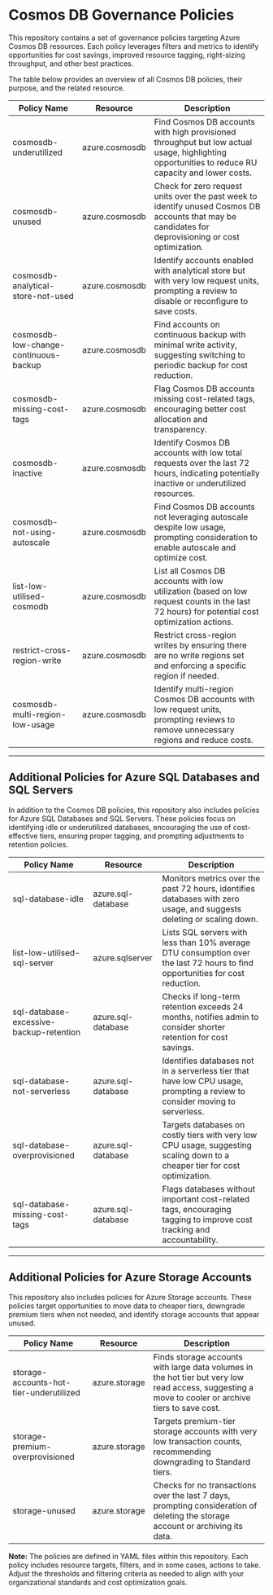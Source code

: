 # Cosmos DB Governance Policies

This repository contains a set of governance policies targeting Azure Cosmos DB resources. Each policy leverages filters and metrics to identify opportunities for cost savings, improved resource tagging, right-sizing throughput, and other best practices.

The table below provides an overview of all Cosmos DB policies, their purpose, and the related resource.

| Policy Name                          | Resource          | Description                                                                                                                                              |
|--------------------------------------|-------------------|----------------------------------------------------------------------------------------------------------------------------------------------------------|
| cosmosdb-underutilized               | azure.cosmosdb    | Find Cosmos DB accounts with high provisioned throughput but low actual usage, highlighting opportunities to reduce RU capacity and lower costs.         |
| cosmosdb-unused                      | azure.cosmosdb    | Check for zero request units over the past week to identify unused Cosmos DB accounts that may be candidates for deprovisioning or cost optimization.     |
| cosmosdb-analytical-store-not-used   | azure.cosmosdb    | Identify accounts enabled with analytical store but with very low request units, prompting a review to disable or reconfigure to save costs.             |
| cosmosdb-low-change-continuous-backup| azure.cosmosdb    | Find accounts on continuous backup with minimal write activity, suggesting switching to periodic backup for cost reduction.                              |
| cosmosdb-missing-cost-tags           | azure.cosmosdb    | Flag Cosmos DB accounts missing cost-related tags, encouraging better cost allocation and transparency.                                                  |
| cosmosdb-inactive                    | azure.cosmosdb    | Identify Cosmos DB accounts with low total requests over the last 72 hours, indicating potentially inactive or underutilized resources.                  |
| cosmosdb-not-using-autoscale         | azure.cosmosdb    | Find Cosmos DB accounts not leveraging autoscale despite low usage, prompting consideration to enable autoscale and optimize cost.                       |
| list-low-utilised-cosmodb            | azure.cosmosdb    | List all Cosmos DB accounts with low utilization (based on low request counts in the last 72 hours) for potential cost optimization actions.              |
| restrict-cross-region-write          | azure.cosmosdb    | Restrict cross-region writes by ensuring there are no write regions set and enforcing a specific region if needed.                                       |
| cosmosdb-multi-region-low-usage      | azure.cosmosdb    | Identify multi-region Cosmos DB accounts with low request units, prompting reviews to remove unnecessary regions and reduce costs.                       |

---

## Additional Policies for Azure SQL Databases and SQL Servers

In addition to the Cosmos DB policies, this repository also includes policies for Azure SQL Databases and SQL Servers. These policies focus on identifying idle or underutilized databases, encouraging the use of cost-effective tiers, ensuring proper tagging, and prompting adjustments to retention policies.

| Policy Name                             | Resource            | Description                                                                                                                   |
|-----------------------------------------|---------------------|-------------------------------------------------------------------------------------------------------------------------------|
| sql-database-idle                       | azure.sql-database  | Monitors metrics over the past 72 hours, identifies databases with zero usage, and suggests deleting or scaling down.         |
| list-low-utilised-sql-server            | azure.sqlserver     | Lists SQL servers with less than 10% average DTU consumption over the last 72 hours to find opportunities for cost reduction.  |
| sql-database-excessive-backup-retention | azure.sql-database  | Checks if long-term retention exceeds 24 months, notifies admin to consider shorter retention for cost savings.               |
| sql-database-not-serverless             | azure.sql-database  | Identifies databases not in a serverless tier that have low CPU usage, prompting a review to consider moving to serverless.    |
| sql-database-overprovisioned            | azure.sql-database  | Targets databases on costly tiers with very low CPU usage, suggesting scaling down to a cheaper tier for cost optimization.    |
| sql-database-missing-cost-tags          | azure.sql-database  | Flags databases without important cost-related tags, encouraging tagging to improve cost tracking and accountability.         |

---

## Additional Policies for Azure Storage Accounts

This repository also includes policies for Azure Storage accounts. These policies target opportunities to move data to cheaper tiers, downgrade premium tiers when not needed, and identify storage accounts that appear unused.

| Policy Name                         | Resource       | Description                                                                                                                                      |
|-------------------------------------|----------------|--------------------------------------------------------------------------------------------------------------------------------------------------|
| storage-accounts-hot-tier-underutilized | azure.storage | Finds storage accounts with large data volumes in the hot tier but very low read access, suggesting a move to cooler or archive tiers to save cost. |
| storage-premium-overprovisioned     | azure.storage  | Targets premium-tier storage accounts with very low transaction counts, recommending downgrading to Standard tiers.                              |
| storage-unused                      | azure.storage  | Checks for no transactions over the last 7 days, prompting consideration of deleting the storage account or archiving its data.                  |

**Note:** The policies are defined in YAML files within this repository. Each policy includes resource targets, filters, and in some cases, actions to take. Adjust the thresholds and filtering criteria as needed to align with your organizational standards and cost optimization goals.

